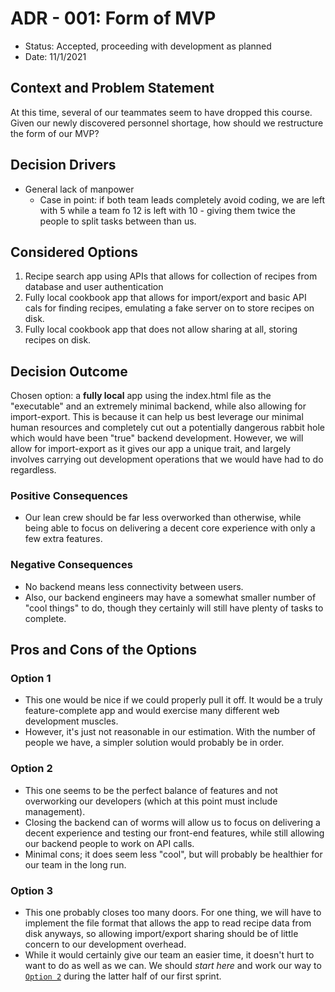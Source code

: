 # ADR - 001: Form of MVP

* Status: Accepted, proceeding with development as planned
* Date: 11/1/2021

## Context and Problem Statement

At this time, several of our teammates seem to have dropped this course.  
Given our newly discovered personnel shortage, how should we restructure the form of our MVP?

## Decision Drivers <!-- optional -->

* General lack of manpower
  * Case in point: if both team leads completely avoid coding, we are left with 5 while a team fo 12 is left with 10 - giving them twice the people to split tasks between than us.

## Considered Options

1. Recipe search app using APIs that allows for collection of recipes from database and user authentication
2. Fully local cookbook app that allows for import/export and basic API cals for finding recipes, emulating a fake server on to store recipes on disk.
3. Fully local cookbook app that does not allow sharing at all, storing recipes on disk.

## Decision Outcome

Chosen option: a **fully local** app using the index.html file as the "executable" and an extremely minimal backend, while also allowing for import-export. This is because it can help us best leverage our minimal human resources and completely cut out a potentially dangerous rabbit hole which would have been "true" backend development. However, we will allow for import-export as it gives our app a unique trait, and largely involves carrying out development operations that we would have had to do regardless.

### Positive Consequences <!-- optional -->

* Our lean crew should be far less overworked than otherwise, while being able to focus on delivering a decent core experience with only a few extra features.

### Negative Consequences <!-- optional -->

* No backend means less connectivity between users.
* Also, our backend engineers may have a somewhat smaller number of "cool things" to do, though they certainly will still have plenty of tasks to complete.

## Pros and Cons of the Options <!-- optional -->

### Option 1

* This one would be nice if we could properly pull it off. It would be a truly feature-complete app and would exercise many different web development muscles.
* However, it's just not reasonable in our estimation. With the number of people we have, a simpler solution would probably be in order.


### Option 2

* This one seems to be the perfect balance of features and not overworking our developers (which at this point must include management).
* Closing the backend can of worms will allow us to focus on delivering a decent experience and testing our front-end features, while still allowing our backend people to work on API calls.
* Minimal cons; it does seem less "cool", but will probably be healthier for our team in the long run.


### Option 3

* This one probably closes too many doors. For one thing, we will have to implement the file format that allows the app to read recipe data from disk anyways, so allowing import/export sharing should be of little concern to our development overhead.
* While it would certainly give our team an easier time, it doesn't hurt to want to do as well as we can. We should *start here* and work our way to [`Option 2`](#option-2) during the latter half of our first sprint.